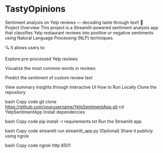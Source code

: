 # TastyOpinions
Sentiment analysis on Yelp reviews — decoding taste through text!
📌 Project Overview
This project is a Streamlit-powered sentiment analysis app that classifies Yelp restaurant reviews into positive or negative sentiments using Natural Language Processing (NLP) techniques.

🔍 It allows users to:

Explore pre-processed Yelp reviews

Visualize the most common words in reviews

Predict the sentiment of custom review text

View summary insights through interactive UI
How to Run Locally
Clone the repository

bash
Copy code
git clone https://github.com/yourusername/YelpSentimentApp.git
cd YelpSentimentApp
Install dependencies

bash
Copy code
pip install -r requirements.txt
Run the Streamlit app

bash
Copy code
streamlit run streamlit_app.py
(Optional) Share it publicly using ngrok

bash
Copy code
ngrok http 8501

